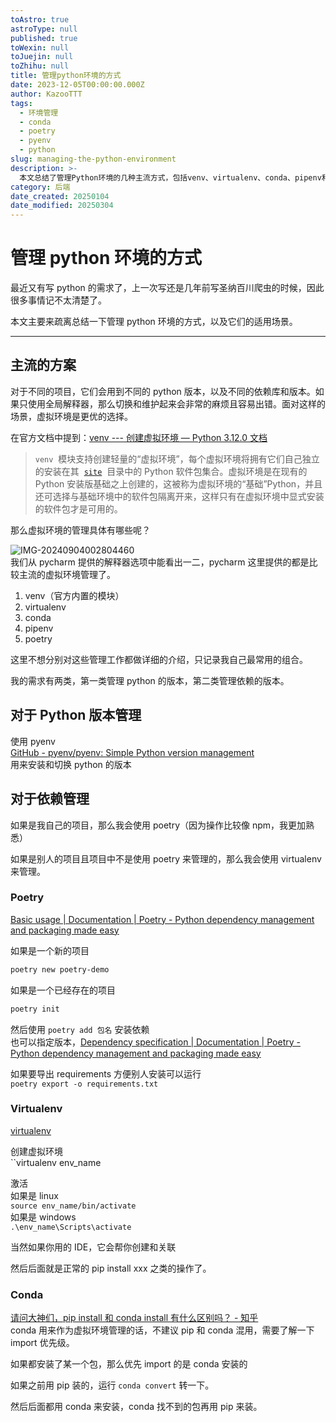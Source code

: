 ```yaml
---
toAstro: true
astroType: null
published: true
toWexin: null
toJuejin: null
toZhihu: null
title: 管理python环境的方式
date: 2023-12-05T00:00:00.000Z
author: KazooTTT
tags:
  - 环境管理
  - conda
  - poetry
  - pyenv
  - python
slug: managing-the-python-environment
description: >-
  本文总结了管理Python环境的几种主流方式，包括venv、virtualenv、conda、pipenv和poetry等。虚拟环境能够为不同的项目提供独立的Python版本和依赖库，避免了全局解释器带来的切换和维护问题。文章还介绍了作者个人常用的环境管理工具：pyenv用于Python版本管理，poetry和virtualenv用于依赖管理。此外，还简要说明了conda的使用注意事项，建议避免与pip混用，并了解import优先级。
category: 后端
date_created: 20250104
date_modified: 20250304
---
```


# 管理 python 环境的方式

最近又有写 python 的需求了，上一次写还是几年前写圣纳百川爬虫的时候，因此很多事情记不太清楚了。

本文主要来疏离总结一下管理 python 环境的方式，以及它们的适用场景。

---

## 主流的方案

对于不同的项目，它们会用到不同的 python 版本，以及不同的依赖库和版本。如果只使用全局解释器，那么切换和维护起来会非常的麻烦且容易出错。面对这样的场景，虚拟环境是更优的选择。

在官方文档中提到：[venv --- 创建虚拟环境 — Python 3.12.0 文档](<https://docs.python.org/zh-cn/3/library/venv.html>)

> `venv`  模块支持创建轻量的“虚拟环境”，每个虚拟环境将拥有它们自己独立的安装在其  [`site`](<https://docs.python.org/zh-cn/3/library/site.html#module-site "site: Module responsible for site-specific configuration.">)  目录中的 Python 软件包集合。虚拟环境是在现有的 Python 安装版基础之上创建的，这被称为虚拟环境的“基础”Python，并且还可选择与基础环境中的软件包隔离开来，这样只有在虚拟环境中显式安装的软件包才是可用的。

那么虚拟环境的管理具体有哪些呢？

![IMG-20240904002804460](<https://pictures.kazoottt.top/2024/10/20241017-c3e24ad6634626388f1bd3614efcbc2e.png>)  
我们从 pycharm 提供的解释器选项中能看出一二，pycharm 这里提供的都是比较主流的虚拟环境管理了。

1. venv（官方内置的模块）
2. virtualenv
3. conda
4. pipenv
5. poetry

这里不想分别对这些管理工作都做详细的介绍，只记录我自己最常用的组合。

我的需求有两类，第一类管理 python 的版本，第二类管理依赖的版本。

## 对于 Python 版本管理

使用 pyenv  
[GitHub - pyenv/pyenv: Simple Python version management](<https://github.com/pyenv/pyenv>)  
用来安装和切换 python 的版本

## 对于依赖管理

如果是我自己的项目，那么我会使用 poetry（因为操作比较像 npm，我更加熟悉）

如果是别人的项目且项目中不是使用 poetry 来管理的，那么我会使用 virtualenv 来管理。

### Poetry

[Basic usage | Documentation | Poetry - Python dependency management and packaging made easy](<https://python-poetry.org/docs/basic-usage/>)

如果是一个新的项目

```bash
poetry new poetry-demo
```

如果是一个已经存在的项目

```bash
poetry init
```

然后使用 `poetry add 包名` 安装依赖  
也可以指定版本，[Dependency specification | Documentation | Poetry - Python dependency management and packaging made easy](<https://python-poetry.org/docs/dependency-specification/>)

如果要导出 requirements 方便别人安装可以运行  
`poetry export -o requirements.txt`

### Virtualenv

[virtualenv](<https://virtualenv.pypa.io/en/latest/>)

创建虚拟环境  
``virtualenv env_name

激活  
如果是 linux  
`source env_name/bin/activate`  
如果是 windows  
`.\env_name\Scripts\activate`

当然如果你用的 IDE，它会帮你创建和关联

然后后面就是正常的 pip install xxx 之类的操作了。

### Conda

[请问大神们，pip install 和 conda install 有什么区别吗？ - 知乎](<https://www.zhihu.com/question/395145313/answer/2449421755>)  
conda 用来作为虚拟环境管理的话，不建议 pip 和 conda 混用，需要了解一下 import 优先级。

如果都安装了某一个包，那么优先 import 的是 conda 安装的

如果之前用 pip 装的，运行 `conda convert` 转一下。

然后后面都用 conda 来安装，conda 找不到的包再用 pip 来装。
